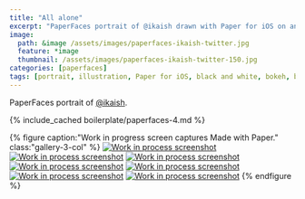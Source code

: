```yaml
---
title: "All alone"
excerpt: "PaperFaces portrait of @ikaish drawn with Paper for iOS on an iPad."
image: 
  path: &image /assets/images/paperfaces-ikaish-twitter.jpg 
  feature: *image
  thumbnail: /assets/images/paperfaces-ikaish-twitter-150.jpg
categories: [paperfaces]
tags: [portrait, illustration, Paper for iOS, black and white, bokeh, blend]
---
```


PaperFaces portrait of [@ikaish](https://twitter.com/ikaish).

{% include_cached boilerplate/paperfaces-4.md %}

{% figure caption:"Work in progress screen captures Made with Paper." class:"gallery-3-col" %}
[![Work in process screenshot](/assets/images/paperfaces-ikaish-process-1-600.jpg)](/assets/images/paperfaces-ikaish-process-1-lg.jpg) [![Work in process screenshot](/assets/images/paperfaces-ikaish-process-2-600.jpg)](/assets/images/paperfaces-ikaish-process-2-lg.jpg) [![Work in process screenshot](/assets/images/paperfaces-ikaish-process-3-600.jpg)](/assets/images/paperfaces-ikaish-process-3-lg.jpg) [![Work in process screenshot](/assets/images/paperfaces-ikaish-process-4-600.jpg)](/assets/images/paperfaces-ikaish-process-4-lg.jpg) [![Work in process screenshot](/assets/images/paperfaces-ikaish-process-4-600.jpg)](/assets/images/paperfaces-ikaish-process-4-lg.jpg) [![Work in process screenshot](/assets/images/paperfaces-ikaish-process-5-600.jpg)](/assets/images/paperfaces-ikaish-process-5-lg.jpg) [![Work in process screenshot](/assets/images/paperfaces-ikaish-process-6-600.jpg)](/assets/images/paperfaces-ikaish-process-6-lg.jpg)
{% endfigure %}
